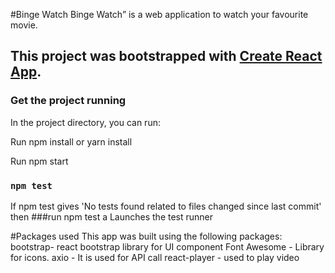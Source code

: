 #Binge Watch
Binge Watch” is a web application to watch your favourite movie.

## This project was bootstrapped with [Create React App](https://github.com/facebook/create-react-app).

### Get the project running

 In the project directory, you can run:

 Run npm install or yarn install

 Run npm start
 

### `npm test`

If npm test gives 'No tests found related to files changed since last commit' then ###run npm test a
Launches the test runner

#Packages used
This app was built using the following packages:
bootstrap- react bootstrap library for UI component
Font Awesome - Library for icons.
axio - It is used for API call
react-player - used to play video

